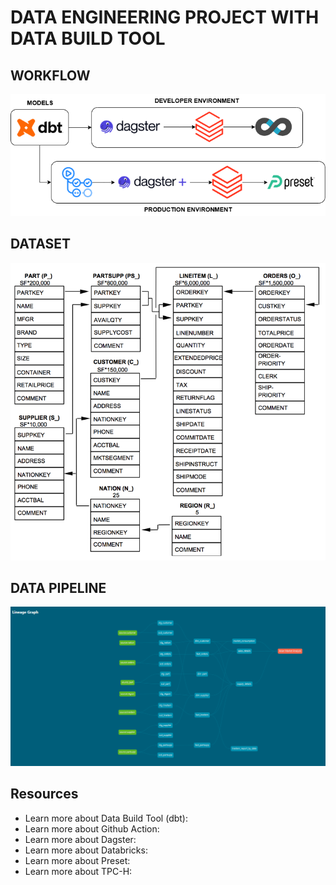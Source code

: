 # DATA ENGINEERING PROJECT WITH DATA BUILD TOOL

## WORKFLOW
<img src="images/workflow.png" width="700" />

## DATASET
<img src="images/tpch_schema_sample.png" width="700" />

## DATA PIPELINE
<img src="images/pipeline.png" width="700" />

## Resources
- Learn more about Data Build Tool (dbt): [](https://docs.getdbt.com/docs/introduction)
- Learn more about Github Action: [](https://docs.github.com/fr/actions)
- Learn more about Dagster: [](https://docs.dagster.io/)
- Learn more about Databricks: [](https://www.databricks.com/databricks-documentation)
- Learn more about Preset: [](https://docs.preset.io/)
- Learn more about TPC-H: [](https://www.tpc.org/tpch/)
